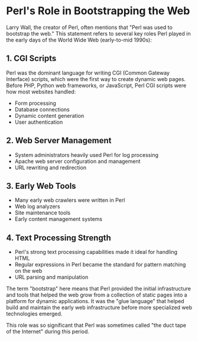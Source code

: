 # Perl's Role in Bootstrapping the Web

Larry Wall, the creator of Perl, often mentions that "Perl was used to bootstrap the web." This statement refers to several key roles Perl played in the early days of the World Wide Web (early-to-mid 1990s):

## 1. CGI Scripts
Perl was the dominant language for writing CGI (Common Gateway Interface) scripts, which were the first way to create dynamic web pages. Before PHP, Python web frameworks, or JavaScript, Perl CGI scripts were how most websites handled:
- Form processing
- Database connections
- Dynamic content generation
- User authentication

## 2. Web Server Management
- System administrators heavily used Perl for log processing
- Apache web server configuration and management
- URL rewriting and redirection

## 3. Early Web Tools
- Many early web crawlers were written in Perl
- Web log analyzers
- Site maintenance tools
- Early content management systems

## 4. Text Processing Strength
- Perl's strong text processing capabilities made it ideal for handling HTML
- Regular expressions in Perl became the standard for pattern matching on the web
- URL parsing and manipulation

The term "bootstrap" here means that Perl provided the initial infrastructure and tools that helped the web grow from a collection of static pages into a platform for dynamic applications. It was the "glue language" that helped build and maintain the early web infrastructure before more specialized web technologies emerged.

This role was so significant that Perl was sometimes called "the duct tape of the Internet" during this period. 